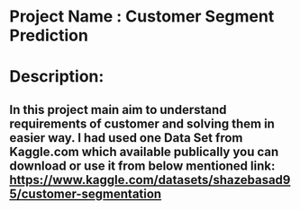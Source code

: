 # Project Name : Customer Segment Prediction

# Description:
## In this project main aim to understand requirements of customer and solving them in easier way. I had used one Data Set from Kaggle.com which available publically you can download or use it from below mentioned link: https://www.kaggle.com/datasets/shazebasad95/customer-segmentation
